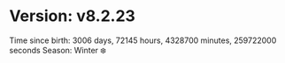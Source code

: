 # Version: v8.2.23
Time since birth: 3006 days, 72145 hours, 4328700 minutes, 259722000 seconds
Season: Winter ❄️
